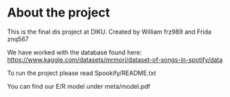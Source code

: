 # About the project

This is the final dis project at DIKU. Created by William frz989 and Frida znq567

We have worked with the database found here: https://www.kaggle.com/datasets/mrmorj/dataset-of-songs-in-spotify/data

To run the project please read Spookify/README.txt

You can find our E/R model under meta/model.pdf
